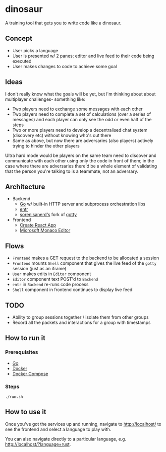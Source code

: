 # dinosaur

A training tool that gets you to write code like a dinosaur.

## Concept

- User picks a language
- User is presented w/ 2 panes; editor and live feed to their code being executed
- User makes changes to code to achieve some goal

## Ideas

I don't really know what the goals will be yet, but I'm thinking about about multiplayer challenges- something like:

- Two players need to exchange some messages with each other
- Two players need to complete a set of calculations (over a series of messages) and each player can only see the odd or even half of the
  steps
- Two or more players need to develop a decentralised chat system (discovery etc) without knowing who's out there
- Same as above, but now there are adversaries (also players) actively trying to hinder the other players

Ultra hard mode would be players on the same team need to discover and communicate with each other using only the code in front of them; in
the case where there are adversaries there'd be a whole element of validating that the person you're talking to is a teammate, not an
adversary.

## Architecture

- Backend
    - [Go](https://go.dev/) w/ built-in HTTP server and subprocess orchestration libs
    - [entr](https://github.com/eradman/entr)
    - [sorenisanerd's](https://github.com/sorenisanerd) fork of [gotty](https://github.com/sorenisanerd/gotty)
- Frontend
    - [Create React App](https://create-react-app.dev/)
    - [Microsoft Monaco Editor](https://github.com/microsoft/monaco-editor)

## Flows

- `Frontend` makes a GET request to the backend to be allocated a session
- `Frontend` mounts `Shell` component that gives the live feed of the `gotty` session (just as an iframe)
- `User` makes edits in `Editor` component
- `Editor` component text POST'd to `Backend`
- `entr` in `Backend`  re-runs code process
- `Shell` component in frontend continues to display live feed

## TODO

- Ability to group sessions together / isolate them from other groups
- Record all the packets and interactions for a group with timestamps

## How to run it

### Prerequisites

- [Go](https://go.dev/)
- [Docker](https://www.docker.com/)
- [Docker Compose](https://docs.docker.com/compose/)

### Steps

```shell
./run.sh
```

## How to use it

Once you've got the services up and running, navigate to [http://localhost/](http://localhost/) to see the frontend and select a language to
play with.

You can also navigate directly to a particular language, e.g. [http://localhost/?language=rust](http://localhost/?language=rust).
